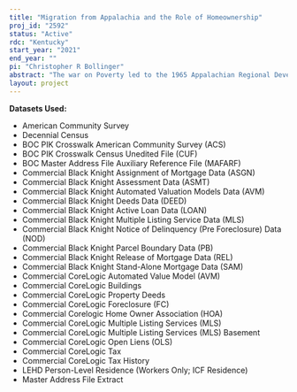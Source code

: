 ```yaml
---
title: "Migration from Appalachia and the Role of Homeownership"
proj_id: "2592"
status: "Active"
rdc: "Kentucky"
start_year: "2021"
end_year: ""
pi: "Christopher R Bollinger"
abstract: "The war on Poverty led to the 1965 Appalachian Regional Development Act which created the Appalachian Regional Commission (ARC).  Persistent and severe poverty in the region has been of deep concern to policy makers for even longer.  Low migration rates both within and out of the region have caused many to posit a poverty trap.  Homeownership rates in Appalachia, however, are higher than the rest of the U.S.  Migration and homeownership are known to be linked.  This project uses links of the American Community Survey and the Core Logic and Black Knight data to establish homeownership and measure migration both within the Appalachian region and the rest of the U.S.  Further links between Decennial Census micro data may also be used to measure homeownership and migration.  The project will investigate whether the link between homeownership and migration is different in Appalachia than the rest of the U.S. and how that link may contribute to a "poverty trap" preventing individuals from escaping poverty."
layout: project
---
```


**Datasets Used:**

  - American Community Survey 
  - Decennial Census 
  - BOC PIK Crosswalk American Community Survey (ACS) 
  - BOC PIK Crosswalk Census Unedited File (CUF) 
  - BOC Master Address File Auxiliary Reference File (MAFARF) 
  - Commercial Black Knight Assignment of Mortgage Data (ASGN) 
  - Commercial Black Knight Assessment Data (ASMT) 
  - Commercial Black Knight Automated Valuation Models Data (AVM) 
  - Commercial Black Knight Deeds Data (DEED) 
  - Commercial Black Knight Active Loan Data (LOAN) 
  - Commercial Black Knight Multiple Listing Service Data (MLS) 
  - Commercial Black Knight Notice of Delinquency (Pre Foreclosure) Data (NOD) 
  - Commercial Black Knight Parcel Boundary Data (PB) 
  - Commercial Black Knight Release of Mortgage Data (REL) 
  - Commercial Black Knight Stand-Alone Mortgage Data (SAM) 
  - Commercial CoreLogic Automated Value Model (AVM) 
  - Commercial CoreLogic Buildings 
  - Commercial CoreLogic Property Deeds 
  - Commercial CoreLogic Foreclosure (FC) 
  - Commercial Corelogic Home Owner Association (HOA) 
  - Commercial CoreLogic Multiple Listing Services (MLS) 
  - Commercial CoreLogic Multiple Listing Services (MLS) Basement 
  - Commercial CoreLogic Open Liens (OLS) 
  - Commercial CoreLogic Tax 
  - Commercial CoreLogic Tax History 
  - LEHD Person-Level Residence (Workers Only; ICF Residence) 
  - Master Address File Extract 

